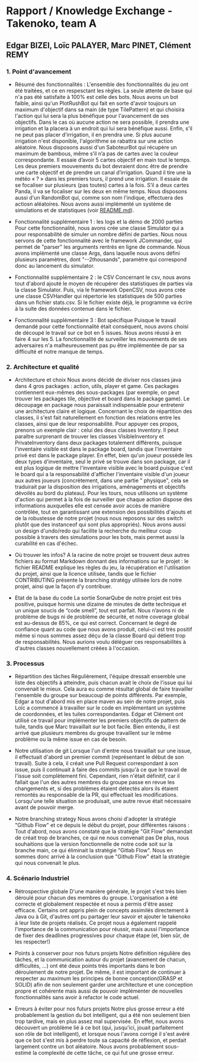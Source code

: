 # Rapport / Knowledge Exchange - Takenoko, team A

## Edgar BIZEl, Loïc PALAYER, Marc PINET, Clément REMY

### 1. Point d'avancement

* Résumé des fonctionnalités :
  L'ensemble des fonctionnalités du jeu ont été traitées, et ce en respesctant les règles. La seule attente de base qui
  n'a pas été satisfaite à 100% est celle des bots. Nous avons un bot faible, ainsi qu'un PlotRushBot qui fait en sorte
  d'avoir toujours un maximum d'objectif dans sa main (de type TilePattern) et qui choisira l'action qui lui sera la
  plus bénéfique pour l'avancement de ses objectifs. Dans le cas où aucune action ne sera possible, il prendra une
  irrigation et la placera à un endroit qui lui sera bénéfique aussi. Enfin, s'il ne peut pas placer d'irrigation, il en
  prendra une. Si plus aucune irrigation n'est disponible, l'algorithme se rabattra sur une action aléatoire. Nous
  disposons aussi d'un SaboteurBot qui récupère un maximum de bambous, même s’il n’a pas de cartes avec la couleur
  correspondante. Il essaie d’avoir 5 cartes objectif en main tout le temps. Les deux premiers mouvements du bot
  devraient donc être de prendre une carte objectif et de prendre un canal d’irrigation. Quand il tire une la météo « ?
  » dans les premiers tours, il prend une irrigation. Il essaie de se focaliser sur plusieurs (pas toutes) cartes à la
  fois. S’il a deux cartes Panda, il va se focaliser sur les deux en même temps. Nous disposons aussi d'un RandomBot
  qui, comme son nom l'indique, effectuera des actiosn aléatoires. Nous avons aussi implémenté un système de simulations
  et de statistiques (voir [README.md](/README.md)).

* Fonctionnalité supplémentaire 1 : les logs et la démo de 2000 parties
  Pour cette fonctionnalité, nous avons crée une classe Simulator qui a pour responsabilité de simuler un nombre défini
  de parties. Nous nous servons de cette fonctionnalité avec le framework JCommander, qui permet de "parser" les
  arguments rentrés en ligne de commande. Nous avons implémenté une classe Args, dans laquelle nous avons défini
  plusieurs paramètres, dont "--2thousands", paramètre qui correspond donc au lancement du simulator.

* Fonctionnalité supplémentaire 2 : le CSV
  Concernant le csv, nous avons tout d'abord ajouté le moyen de récupérer des statistiques de parties via la classe
  Simulator. Puis, via le framework OpenCSV, nous avons crée une classe CSVHandler qui répertorie les statistiques de
  500 parties dans un fichier stats.csv. Si le fichier existe déjà, le programme va écrire à la suite des données
  contenue dans le fichier.

* Fonctionnalité supplémentaire 3 : Bot spécifique
  Puisque le travail demandé pour cette fonctionnalité était conséquent, nous avons choisi de découpé le travail sur ce
  bot en 5 issues. Nous avons réussi à en faire 4 sur les 5. La fonctionnalité de surveiller les mouvements de ses
  adversaires n'a malheureusement pas pu être implémentée de par sa difficulté et notre manque de temps.

### 2. Architecture et qualité

* Architecture et choix
  Nous avons décidé de diviser nos classes java dans 4 gros packages : action, utils, player et game. Ces packages
  contiennent eux-mêmes des sous-packages (par exemple, on peut trouver les packages tile, objective et board dans le
  package game). Le découpage en package nous paraissait indispensable pour entretenir une architecture claire et
  logique. Concernant le choix de répartition des classes, il s'est fait naturellement en fonction des relations entre
  les classes, ainsi que de leur responsabilité. Pour appuyer ces propos, prenons un exemple clair : celui des deux
  classes Inventory. Il peut paraître surprenant de trouver les classes VisibleInventory et PrivateInventory dans deux
  packages totalement différents, puisque l'inventaire visible est dans le package board, tandis que l'inventaire privé
  est dans le package player. En effet, bien qu'un joueur possède les deux types d'inventaire, seul le privé se trouve
  dans son package, car il est plus logique de mettre l'inventaire visible avec le board puisque c'est le board qui a la
  responsabilité d'afficher l'inventaire visible d'un joueur aux autres joueurs (concrètement, dans une partie "
  physique", cela se traduirait par la disposition des irrigations, aménagements et objectifs dévoilés au bord du
  plateau). Pour les tours, nous utilisons un système d'action qui permet à la fois de surveiller que chaque action
  dispose des informations auxquelles elle est censée avoir accès de manière contrôlée, tout en garantissant une
  extension des possibilités d'ajouts et de la robustesse de notre projet (nous nous reposons sur des switch plutôt que
  des instanceof qui sont plus appropriés). Nous avons aussi un design d'undo/redo qui facilite la recherche du meilleur
  coup possible à travers des simulations pour les bots, mais permet aussi la curabilité en cas d'échec.

* Où trouver les infos?
  A la racine de notre projet se trouvent deux autres fichiers au format Markdown donnant des informations sur le
  projet : le fichier README explique les règles du jeu, la récupération et l'utilisation du projet, ainsi que la
  licence utilisée, tandis que le fichier CONTRIBUTING présente la branching stratégy utilisée lors de notre projet,
  ainsi que la façon d'y contribuer.

* Etat de la base du code
  La sortie SonarQube de notre projet est très positive, puisque hormis une dizaine de minutes de dette technique et un
  unique soucis de “code smell”, tout est parfait. Nous n’avons ni de problème de bugs ni de problème de sécurité, et
  notre coverage global est au-dessus de 85%, ce qui est correct. Concernant le degré de confiance quant au code que
  nous avons produit, celui-ci est très positif même si nous sommes assez déçu de la classe Board qui détient trop de
  responsabilités. Nous aurions voulu déléguer ces responsabilités à d'autres classes nouvellement créées à l'occasion.

### 3. Processus

* Répartition des tâches
  Régulièrement, l'équipe dressait ensemble une liste des objectifs à atteindre, puis chacun avait le choix de l'issue
  qui lui convenait le mieux. Cela aura eu comme résultat global de faire travailler l'ensemble du groupe
  sur beaucoup de points différents. Par exemple, Edgar a tout d'abord mis en place maven au sein de notre projet, puis
  Loïc a commencé à travailler sur le code en implémentant un système de coordonnées, et les tuiles correspondantes.
  Edgar et Clément ont utilisé ce travail pour implémenter les premiers objectifs de pattern de tuile, tandis que Marc
  travaillait sur le bot facile. Bien entendu, il est arrivé que plusieurs membres du groupe travaillent sur le même
  problème ou la même issue en cas de besoin.

* Notre utilisation de git
  Lorsque l'un d'entre nous travaillait sur une issue, il effectuait d'abord un premier commit (représentant le début de
  son travail). Suite à cela, il créait une Pull Request correspondant à son issue, puis il continuait à faire des
  commits jusqu'à ce que le travail de l'issue soit complètement fini. Cependant, rien n'était définitif, car il fallait
  que l'un des autres membres du groupe passe en revue les changements et, si des problèmes étaient détectés alors ils
  étaient remontés au responsable de la PR, qui effectuait les modifications. Lorsqu'une telle situation se produisait,
  une autre revue était nécessaire avant de pouvoir merge.

* Notre branching strategy
  Nous avons choisi d'adopter la stratégie "Github Flow" et ce depuis le début du projet, pour différentes raisons :
  Tout d'abord, nous avons constaté que la stratégie "Git Flow" demandait de créait trop de branches, ce qui ne nous
  convenait pas
  De plus, nous souhaitions que la version fonctionnelle de notre code soit sur la branche main, ce qui éliminait la
  stratégie "Gitlab Flow".
  Nous en sommes donc arrivé à la conclusion que "Github Flow" était la stratégie qui nous convenait le plus.

### 4. Scénario Industriel

* Rétrospective globale
  D'une manière générale, le projet s'est très bien déroulé pour chacun des membres du groupe. L'organisation a été
  correcte et globalement respectée et nous a permis d'être assez efficace. Certains ont appris plein de concepts
  assimilés directement à Java ou à Git, d'autres ont pu partager leur savoir et ajouter le takenoko à leur liste de
  projets réalisés. Ce projet nous a également rappelé l'importance de la communication pour réussir, mais aussi
  l'importance de fixer des deadlines progressives pour chaque étape (et, bien sûr, de les respecter!)

* Points à conserver pour nos futurs projets
  Notre définition régulière des tâches, et la communication autour du projet (avancement de chacun, difficultés, ...)
  ont été deux points très importants dans le bon déroulement de notre projet. De même, il est important de continuer à
  respecter au maximum les principes de bonne conception(GRASP et SOLID) afin de non seulement garder une architecture
  et une conception propre et cohérente mais aussi de pouvoir implémenter de nouvelles fonctionnalités sans avoir à
  refactor le code actuel.

* Erreurs à éviter pour nos futurs projets
  Notre plus grosse erreur a été probablement la gestion du bot intelligent, qui a été non seulement bien trop tardive,
  mais en plus assez mal supervisée. En effet, nous avons découvert un problème lié à ce bot (qui, jusqu'ici, jouait
  parfaitement son rôle de bot intelligent), et lorsque nous l'avons corrigé il s'est avéré que ce bot s'est mis à
  perdre toute sa capacité de réflexion, et perdait largement contre un bot aléatoire. Nous avons probablement
  sous-estimé la complexité de cette tâche, ce qui fut une grosse erreur.
